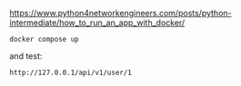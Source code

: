 https://www.python4networkengineers.com/posts/python-intermediate/how_to_run_an_app_with_docker/
```
docker compose up
```
and test:
```
http://127.0.0.1/api/v1/user/1
```
